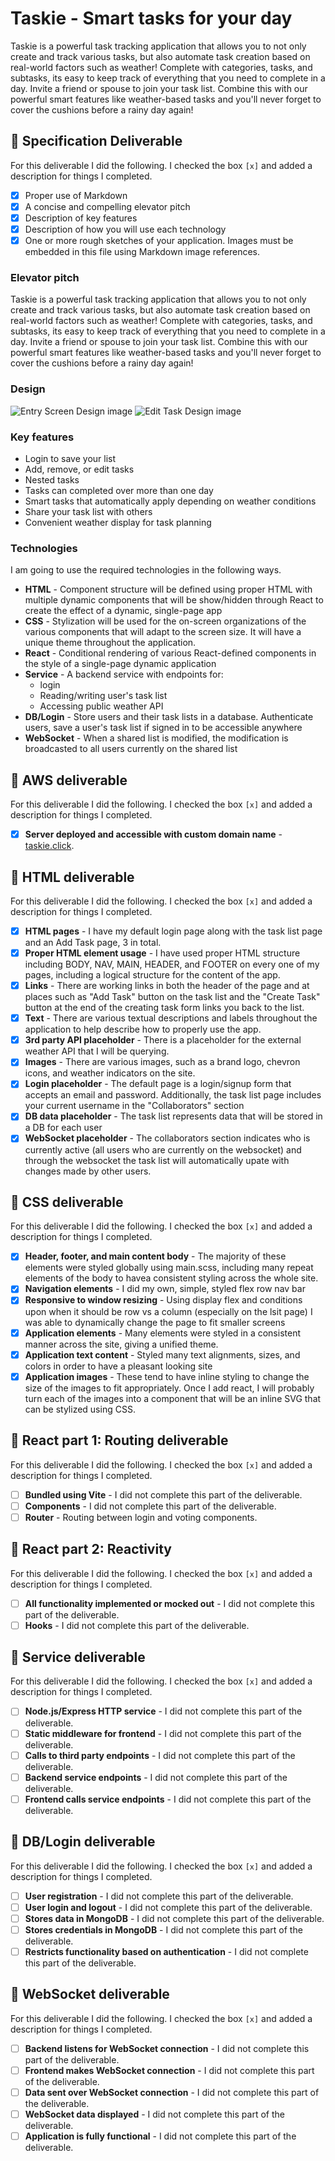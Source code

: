 # Taskie - Smart tasks for your day

Taskie is a powerful task tracking application that allows you to not only create and track various tasks, but also automate task creation based on real-world factors such as weather! Complete with categories, tasks, and subtasks, its easy to keep track of everything that you need to complete in a day. Invite a friend or spouse to join your task list. Combine this with our powerful smart features like weather-based tasks and you'll never forget to cover the cushions before a rainy day again!

## 🚀 Specification Deliverable

For this deliverable I did the following. I checked the box `[x]` and added a description for things I completed.

- [x] Proper use of Markdown
- [x] A concise and compelling elevator pitch
- [x] Description of key features
- [x] Description of how you will use each technology
- [x] One or more rough sketches of your application. Images must be embedded in this file using Markdown image references.

### Elevator pitch

Taskie is a powerful task tracking application that allows you to not only create and track various tasks, but also automate task creation based on real-world factors such as weather! Complete with categories, tasks, and subtasks, its easy to keep track of everything that you need to complete in a day. Invite a friend or spouse to join your task list. Combine this with our powerful smart features like weather-based tasks and you'll never forget to cover the cushions before a rainy day again!

### Design

![Entry Screen Design image](images/Entry_Screen.png)
![Edit Task Design image](images/Task_Edit_Screen.png)

### Key features

- Login to save your list
- Add, remove, or edit tasks
- Nested tasks
- Tasks can completed over more than one day
- Smart tasks that automatically apply depending on weather conditions
- Share your task list with others
- Convenient weather display for task planning

### Technologies

I am going to use the required technologies in the following ways.

- **HTML** - Component structure will be defined using proper HTML with multiple dynamic components that will be show/hidden through React to create the effect of a dynamic, single-page app
- **CSS** - Stylization will be used for the on-screen organizations of the various components that will adapt to the screen size. It will have a unique theme throughout the application.
- **React** - Conditional rendering of various React-defined components in the style of a single-page dynamic application
- **Service** - A backend service with endpoints for:
  - login
  - Reading/writing user's task list
  - Accessing public weather API
- **DB/Login** - Store users and their task lists in a database. Authenticate users, save a user's task list if signed in to be accessible anywhere
- **WebSocket** - When a shared list is modified, the modification is broadcasted to all users currently on the shared list

## 🚀 AWS deliverable

For this deliverable I did the following. I checked the box `[x]` and added a description for things I completed.

- [x] **Server deployed and accessible with custom domain name** - [taskie.click](https://taskie.click).

## 🚀 HTML deliverable

For this deliverable I did the following. I checked the box `[x]` and added a description for things I completed.

- [x] **HTML pages** - I have my default login page along with the task list page and an Add Task page, 3 in total.
- [x] **Proper HTML element usage** - I have used proper HTML structure including BODY, NAV, MAIN, HEADER, and FOOTER on every one of my pages, including a logical structure for the content of the app.
- [x] **Links** - There are working links in both the header of the page and at places such as "Add Task" button on the task list and the "Create Task" button at the end of the creating task form links you back to the list.
- [x] **Text** - There are various textual descriptions and labels throughout the application to help describe how to properly use the app.
- [x] **3rd party API placeholder** - There is a placeholder for the external weather API that I will be querying.
- [x] **Images** - There are various images, such as a brand logo, chevron icons, and weather indicators on the site.
- [x] **Login placeholder** - The default page is a login/signup form that accepts an email and password. Additionally, the task list page includes your current username in the "Collaborators" section
- [x] **DB data placeholder** - The task list represents data that will be stored in a DB for each user
- [x] **WebSocket placeholder** - The collaborators section indicates who is currently active (all users who are currently on the websocket) and through the websocket the task list will automatically upate with changes made by other users.

## 🚀 CSS deliverable

For this deliverable I did the following. I checked the box `[x]` and added a description for things I completed.

- [x] **Header, footer, and main content body** - The majority of these elements were styled globally using main.scss, including many repeat elements of the body to havea consistent styling across the whole site.
- [x] **Navigation elements** - I did my own, simple, styled flex row nav bar
- [x] **Responsive to window resizing** - Using display flex and conditions upon when it should be row vs a column (especially on the lsit page) I was able to dynamically change the page to fit smaller screens
- [x] **Application elements** - Many elements were styled in a consistent manner across the site, giving a unified theme.
- [x] **Application text content** - Styled many text alignments, sizes, and colors in order to have a pleasant looking site
- [x] **Application images** - These tend to have inline styling to change the size of the images to fit appropriately. Once I add react, I will probably turn each of the images into a component that will be an inline SVG that can be stylized using CSS.

## 🚀 React part 1: Routing deliverable

For this deliverable I did the following. I checked the box `[x]` and added a description for things I completed.

- [ ] **Bundled using Vite** - I did not complete this part of the deliverable.
- [ ] **Components** - I did not complete this part of the deliverable.
- [ ] **Router** - Routing between login and voting components.

## 🚀 React part 2: Reactivity

For this deliverable I did the following. I checked the box `[x]` and added a description for things I completed.

- [ ] **All functionality implemented or mocked out** - I did not complete this part of the deliverable.
- [ ] **Hooks** - I did not complete this part of the deliverable.

## 🚀 Service deliverable

For this deliverable I did the following. I checked the box `[x]` and added a description for things I completed.

- [ ] **Node.js/Express HTTP service** - I did not complete this part of the deliverable.
- [ ] **Static middleware for frontend** - I did not complete this part of the deliverable.
- [ ] **Calls to third party endpoints** - I did not complete this part of the deliverable.
- [ ] **Backend service endpoints** - I did not complete this part of the deliverable.
- [ ] **Frontend calls service endpoints** - I did not complete this part of the deliverable.

## 🚀 DB/Login deliverable

For this deliverable I did the following. I checked the box `[x]` and added a description for things I completed.

- [ ] **User registration** - I did not complete this part of the deliverable.
- [ ] **User login and logout** - I did not complete this part of the deliverable.
- [ ] **Stores data in MongoDB** - I did not complete this part of the deliverable.
- [ ] **Stores credentials in MongoDB** - I did not complete this part of the deliverable.
- [ ] **Restricts functionality based on authentication** - I did not complete this part of the deliverable.

## 🚀 WebSocket deliverable

For this deliverable I did the following. I checked the box `[x]` and added a description for things I completed.

- [ ] **Backend listens for WebSocket connection** - I did not complete this part of the deliverable.
- [ ] **Frontend makes WebSocket connection** - I did not complete this part of the deliverable.
- [ ] **Data sent over WebSocket connection** - I did not complete this part of the deliverable.
- [ ] **WebSocket data displayed** - I did not complete this part of the deliverable.
- [ ] **Application is fully functional** - I did not complete this part of the deliverable.

